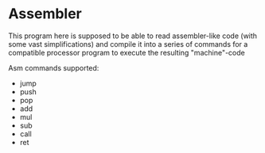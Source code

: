 # Assembler

This program here is supposed to be able to read assembler-like code (with some vast simplifications) and compile it into a series of commands for a compatible processor program to execute the resulting "machine"-code

Asm commands supported:
- jump
- push
- pop
- add
- mul
- sub
- call
- ret
